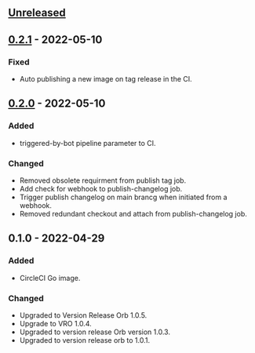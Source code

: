 <a name="unreleased"></a>
## [Unreleased]


<a name="0.2.1"></a>
## [0.2.1] - 2022-05-10
### Fixed
- Auto publishing a new image on tag release in the CI.


<a name="0.2.0"></a>
## [0.2.0] - 2022-05-10
### Added
- triggered-by-bot pipeline parameter to CI.

### Changed
- Removed obsolete requirment from publish tag job.
- Add check for webhook to publish-changelog job.
- Trigger publish changelog on main brancg when initiated from a webhook.
- Removed redundant checkout and attach from publish-changelog job.


<a name="0.1.0"></a>
## 0.1.0 - 2022-04-29
### Added
- CircleCI Go image.

### Changed
- Upgraded to Version Release Orb 1.0.5.
- Upgrade to VRO 1.0.4.
- Upgraded to version release Orb version 1.0.3.
- Upgraded to version release orb to 1.0.1.


[Unreleased]: https://github.com/kohirens/docker-circleci-go.git/compare/0.2.1...HEAD
[0.2.1]: https://github.com/kohirens/docker-circleci-go.git/compare/0.2.0...0.2.1
[0.2.0]: https://github.com/kohirens/docker-circleci-go.git/compare/0.1.0...0.2.0
